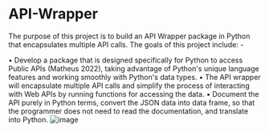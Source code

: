 # API-Wrapper

The purpose of this project is to build an API Wrapper package in Python that encapsulates multiple API calls. The goals of this project include: -

•	Develop a package that is designed specifically for Python to access Public APIs (Matheus 2022), taking advantage of Python's unique language features and working smoothly with Python's data types.
•	The API wrapper will encapsulate multiple API calls and simplify the process of interacting with Web APIs by running functions for accessing the data.
•	Document the API purely in Python terms, convert the JSON data into data frame, so that the programmer does not need to read the documentation, and translate into Python.
![image](https://user-images.githubusercontent.com/74971403/163575422-c10a0225-9cc3-4675-ac29-f69a4ea3c1bb.png)
